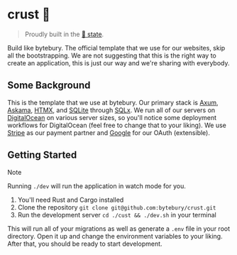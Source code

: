# crust 🍕 
> Proudly built in the [🍕 state](https://portal.ct.gov/).

Build like bytebury. The official template that we use for our websites, skip all the bootstrapping. We are not suggesting that this is the right way to create an application, this is just our way and we're sharing with everybody.

## Some Background
This is the template that we use at bytebury. Our primary stack is [Axum](https://github.com/tokio-rs/axum), [Askama](https://github.com/askama-rs/askama), [HTMX](https://github.com/bigskysoftware/htmx), and [SQLite](https://sqlite.org/) through [SQLx](https://github.com/launchbadge/sqlx). We run all of our servers on [DigitalOcean](https://www.digitalocean.com/) on various server sizes, so you'll notice some deployment workflows for DigitalOcean (feel free to change that to your liking). We use [Stripe](https://stripe.com) as our payment partner and [Google](https://google.com) for our OAuth (extensible).

## Getting Started
> [!NOTE]
> Running `./dev` will run the application in watch mode for you.

1. You'll need Rust and Cargo installed
2. Clone the repository `git clone git@github.com:bytebury/crust.git`
3. Run the development server `cd ./cust && ./dev.sh` in your terminal

This will run all of your migrations as well as generate a `.env` file in your root directory. Open it up and change the environment variables to your liking. After that, you should be ready to start development.
